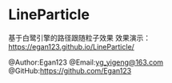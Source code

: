 # LineParticle
基于白鹭引擎的路径跟随粒子效果 效果演示：https://egan123.github.io/LineParticle/

@Author:Egan123 
@Email:yg_yigeng@163.com 
@GitHub:https://github.com/Egan123
